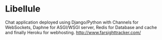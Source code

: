 # Libellule

Chat application deployed using Django/Python with Channels for WebSockets, Daphne for ASGI/WSGI server,
Redis for Database and cache and finally Heroku for webhosting.
http://www.farsighttracker.com/
